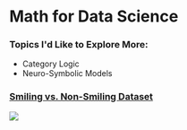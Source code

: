 # Math for Data Science

### Topics I'd Like to Explore More:
  - Category Logic
  - Neuro-Symbolic Models

### [Smiling vs. Non-Smiling Dataset](https://docs.google.com/presentation/d/1LDDAGeMAI8bAQunT5-fR2RQIVdAEHhksmrewBhtb1_g/edit?usp=sharing)

<img src="https://uploads-ssl.webflow.com/5b1d427ae0c922e912eda447/5b567a0c7e0e9823d4098013_letrois.jpg">


